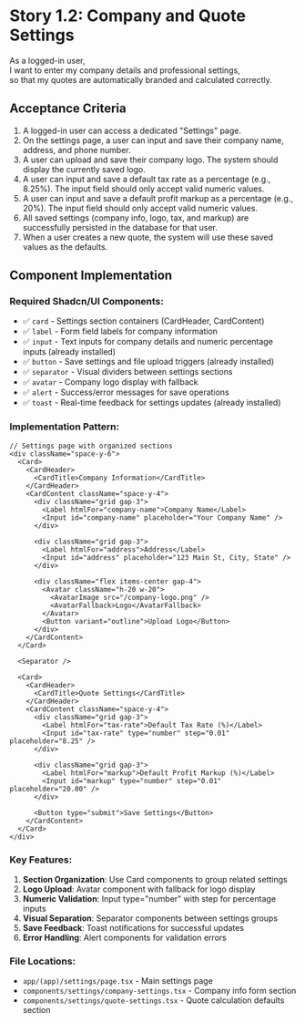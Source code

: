 # Story 1.2: Company and Quote Settings

As a logged-in user,  
I want to enter my company details and professional settings,  
so that my quotes are automatically branded and calculated correctly.  

## Acceptance Criteria

1. A logged-in user can access a dedicated "Settings" page.  
2. On the settings page, a user can input and save their company name, address, and phone number.  
3. A user can upload and save their company logo. The system should display the currently saved logo.  
4. A user can input and save a default tax rate as a percentage (e.g., 8.25%). The input field should only accept valid numeric values.  
5. A user can input and save a default profit markup as a percentage (e.g., 20%). The input field should only accept valid numeric values.  
6. All saved settings (company info, logo, tax, and markup) are successfully persisted in the database for that user.  
7. When a user creates a new quote, the system will use these saved values as the defaults.

## Component Implementation

### Required Shadcn/UI Components:
- ✅ `card` - Settings section containers (CardHeader, CardContent)
- ✅ `label` - Form field labels for company information
- ✅ `input` - Text inputs for company details and numeric percentage inputs (already installed)
- ✅ `button` - Save settings and file upload triggers (already installed)
- ✅ `separator` - Visual dividers between settings sections
- ✅ `avatar` - Company logo display with fallback
- ✅ `alert` - Success/error messages for save operations
- ✅ `toast` - Real-time feedback for settings updates (already installed)

### Implementation Pattern:
```tsx
// Settings page with organized sections
<div className="space-y-6">
  <Card>
    <CardHeader>
      <CardTitle>Company Information</CardTitle>
    </CardHeader>
    <CardContent className="space-y-4">
      <div className="grid gap-3">
        <Label htmlFor="company-name">Company Name</Label>
        <Input id="company-name" placeholder="Your Company Name" />
      </div>
      
      <div className="grid gap-3">
        <Label htmlFor="address">Address</Label>
        <Input id="address" placeholder="123 Main St, City, State" />
      </div>
      
      <div className="flex items-center gap-4">
        <Avatar className="h-20 w-20">
          <AvatarImage src="/company-logo.png" />
          <AvatarFallback>Logo</AvatarFallback>
        </Avatar>
        <Button variant="outline">Upload Logo</Button>
      </div>
    </CardContent>
  </Card>
  
  <Separator />
  
  <Card>
    <CardHeader>
      <CardTitle>Quote Settings</CardTitle>
    </CardHeader>
    <CardContent className="space-y-4">
      <div className="grid gap-3">
        <Label htmlFor="tax-rate">Default Tax Rate (%)</Label>
        <Input id="tax-rate" type="number" step="0.01" placeholder="8.25" />
      </div>
      
      <div className="grid gap-3">
        <Label htmlFor="markup">Default Profit Markup (%)</Label>
        <Input id="markup" type="number" step="0.01" placeholder="20.00" />
      </div>
      
      <Button type="submit">Save Settings</Button>
    </CardContent>
  </Card>
</div>
```

### Key Features:
1. **Section Organization**: Use Card components to group related settings
2. **Logo Upload**: Avatar component with fallback for logo display
3. **Numeric Validation**: Input type="number" with step for percentage inputs
4. **Visual Separation**: Separator components between settings groups
5. **Save Feedback**: Toast notifications for successful updates
6. **Error Handling**: Alert components for validation errors

### File Locations:
- `app/(app)/settings/page.tsx` - Main settings page
- `components/settings/company-settings.tsx` - Company info form section
- `components/settings/quote-settings.tsx` - Quote calculation defaults section